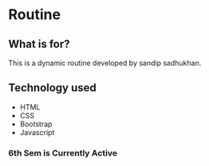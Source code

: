 # Routine
## What is for?
This is a dynamic routine developed by sandip sadhukhan.
## Technology used
- HTML
- CSS
- Bootstrap
- Javascript

### 6th Sem is Currently Active
